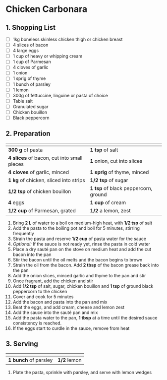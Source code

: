 # Chicken Carbonara

## 1. Shopping List
- [ ] 1kg boneless skinless chicken thigh or chicken breast
- [ ] 4 slices of bacon
- [ ] 4 large eggs
- [ ] 1 cup of heavy or whipping cream
- [ ] 1 cup of Parmesan
- [ ] 4 cloves of garlic
- [ ] 1 onion
- [ ] 1 sprig of thyme
- [ ] 1 bunch of parsley
- [ ] 1 lemon
- [ ] 300g of fettuccine, linguine or pasta of choice
- [ ] Table salt
- [ ] Granulated sugar
- [ ] Chicken bouillon
- [ ] Black peppercorn

## 2. Preparation
|<!-- -->|<!-- -->|
|---|---|
| **300 g** of pasta | **1 tsp** of salt | 
| **4 slices** of bacon, cut into small pieces | **1** onion, cut into slices |
| **4 cloves** of garlic, minced | **1 sprig** of thyme, minced |
| **1 kg** of chicken, sliced into strips | **1/2 tsp** of sugar | 
| **1/2 tsp** of chicken bouillon | **1 tsp** of black peppercorn, ground | 
| **4** eggs |  **1 cup** of cream |
| **1/2 cup** of Parmesan, grated | **1/2** a lemon, zest |  

1. Bring **2 L** of water to a boil on medium-high heat, with **1/2 tsp** of salt
2. Add the pasta to the boiling pot and boil for 5 minutes, stirring frequently
3. Strain the pasta and reserve **1/2 cup** of pasta water for the sauce
4. *Optional:* If the sauce is not ready yet, rinse the pasta in cold water
5. Place a dry sauté pan on the stove on medium heat and add the cut bacon into the pan
6. Stir the bacon until the oil melts and the bacon begins to brown
7. Strain the oil from the bacon. Add **2 tbsp** of the bacon grease back into the pan
8. Add the onion slices, minced garlic and thyme to the pan and stir
9. Once fragrant, add the chicken and stir
10. Add **1/2 tsp** of salt, sugar, chicken bouillon and **1 tsp** of ground black peppercorn to the chicken
11. Cover and cook for 5 minutes 
12. Add the bacon and pasta into the pan and mix
13. Beat the eggs, and add cream, cheese and lemon zest
14. Add the sauce into the sauté pan and mix
15. Add the pasta water to the pan, **1 tbsp** at a time until the desired sauce consistency is reached.
16. If the eggs start to curdle in the sauce, remove from heat

## 3. Serving
|<!-- -->|<!-- -->|
|---|---|
| **1 bunch** of parsley | **1/2** lemon |

1. Plate the pasta, sprinkle with parsley, and serve with lemon wedges
